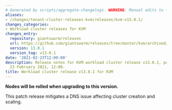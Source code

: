 ```yaml
---
# Generated by scripts/aggregate-changelogs. WARNING: Manual edits to this files will be overwritten.
aliases:
- /changes/tenant-cluster-releases-kvm/releases/kvm-v13.0.1/
changes_categories:
- Workload cluster releases for KVM
changes_entry:
  repository: giantswarm/releases
  url: https://github.com/giantswarm/releases/tree/master/kvm/archived/v13.0.1
  version: 13.0.1
  version_tag: v13.0.1
date: '2021-02-23T12:00:00'
description: Release notes for KVM workload cluster release v13.0.1, published on
  23 February 2021, 12:00.
title: Workload cluster release v13.0.1 for KVM
---
```


**Nodes will be rolled when upgrading to this version.**

This patch release mitigates a DNS issue affecting cluster creation and scaling.
